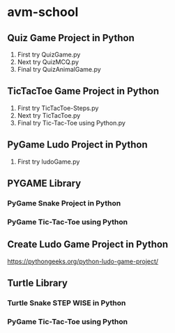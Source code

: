 # avm-school


## Quiz Game Project in Python 
1) First try QuizGame.py
2) Next  try QuizMCQ.py
3) Final try QuizAnimalGame.py


## TicTacToe Game Project in Python 
1) First try TicTacToe-Steps.py
2) Next  try TicTacToe.py
3) Final try Tic-Tac-Toe using Python.py

## PyGame Ludo Project in Python 
1) First try ludoGame.py

## PYGAME Library
### PyGame Snake Project in Python 
### PyGame Tic-Tac-Toe using Python


## Create Ludo Game Project in Python 
https://pythongeeks.org/python-ludo-game-project/


## Turtle Library
### Turtle Snake STEP WISE in Python 
### PyGame Tic-Tac-Toe using Python
